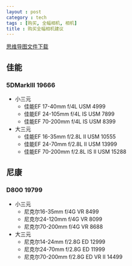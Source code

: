 ```yaml
---
layout : post
category : tech
tags : [购买, 全幅相机, 相机]
title : 购买全幅相机建议
---
```

[思维导图文件下载](https://docs.google.com/file/d/0B1DrsqrLRzeIQkJRSm5IM2h3c3c/edit?usp=sharing)

## 佳能


### 5DMarkIII  19666

- 小三元
    - 佳能EF 17-40mm f/4L USM
4999
    - 佳能EF 24-105mm f/4L IS USM
7899
    - 佳能EF 70-200mm f/4L IS USM
8399
- 大三元
    - 佳能EF 16-35mm f/2.8L II USM
10555
    - 佳能EF 24-70mm f/2.8L II USM
13999
    - 佳能EF 70-200mm f/2.8L IS II USM
15288

## 尼康


### D800  19799

- 小三元
    - 尼克尔16-35mm f/4G VR
8499
    - 尼克尔24-120mm f/4G VR
8099
    - 尼克尔70-200mm f/4G VR
8688
- 大三元
    - 尼克尔14-24mm f/2.8G ED
12999
    - 尼克尔24-70mm f/2.8G ED
11999
    - 尼克尔70-200mm f/2.8G ED VR II
14499